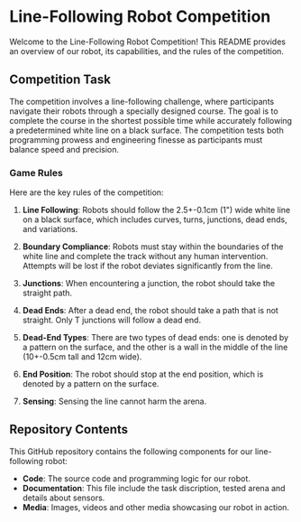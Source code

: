 # Line-Following Robot Competition

Welcome to the Line-Following Robot Competition! This README provides an overview of our robot, its capabilities, and the rules of the competition.

## Competition Task

The competition involves a line-following challenge, where participants navigate their robots through a specially designed course. The goal is to complete the course in the shortest possible time while accurately following a predetermined white line on a black surface. The competition tests both programming prowess and engineering finesse as participants must balance speed and precision.

### Game Rules

Here are the key rules of the competition:

1. **Line Following**: Robots should follow the 2.5+-0.1cm (1") wide white line on a black surface, which includes curves, turns, junctions, dead ends, and variations.

2. **Boundary Compliance**: Robots must stay within the boundaries of the white line and complete the track without any human intervention. Attempts will be lost if the robot deviates significantly from the line.

3. **Junctions**: When encountering a junction, the robot should take the straight path.

4. **Dead Ends**: After a dead end, the robot should take a path that is not straight. Only T junctions will follow a dead end.

5. **Dead-End Types**: There are two types of dead ends: one is denoted by a pattern on the surface, and the other is a wall in the middle of the line (10+-0.5cm tall and 12cm wide).

6. **End Position**: The robot should stop at the end position, which is denoted by a pattern on the surface.

7. **Sensing**: Sensing the line cannot harm the arena.

## Repository Contents

This GitHub repository contains the following components for our line-following robot:

- **Code**: The source code and programming logic for our robot.
- **Documentation**: This file include the task discription, tested arena and details about sensors.
- **Media**: Images, videos and other media showcasing our robot in action.

